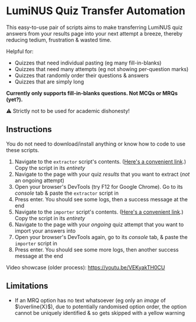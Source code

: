 # LumiNUS Quiz Transfer Automation

This easy-to-use pair of scripts aims to make transferring LumiNUS quiz answers from your results page into your next attempt a breeze, thereby reducing tedium, frustration & wasted time.

Helpful for:

- Quizzes that need individual pasting (eg many fill-in-blanks)
- Quizzes that need many attempts (eg not showing per-question marks)
- Quizzes that randomly order their questions & answers
- Quizzes that are simply long

**Currently only supports fill-in-blanks questions. Not MCQs or MRQs (yet?).**

⚠️ Strictly not to be used for academic dishonesty!

## Instructions

You do not need to download/install anything or know how to code to use these scripts.

1. Navigate to the `extractor` script's contents. ([Here's a convenient link](https://raw.githubusercontent.com/Cloud7050/js-lumitransfer/master/extractor.js).) Copy the script in its *entirety*
2. Navigate to the page with your quiz *results* that you want to extract (*not* an ongoing attempt)
3. Open your browser's DevTools (try F12 for Google Chrome). Go to its *console* tab & paste the `extractor` script in
4. Press enter. You should see some logs, then a success message at the end
5. Navigate to the `importer` script's contents. ([Here's a convenient link](https://raw.githubusercontent.com/Cloud7050/js-lumitransfer/master/importer.js).) Copy the script in its *entirety*
6. Navigate to the page with your *ongoing* quiz attempt that you want to import your answers into
7. Open your browser's DevTools again, go to its *console* tab, & paste the `importer` script in
8. Press enter. You should see some more logs, then another success message at the end

Video showcase (older process): <https://youtu.be/VEKyakTH0CU>

## Limitations

- If an MRQ option has no text whatsoever (eg only an *image* of $\overline{X}$), due to potentially randomised option order, the option cannot be uniquely identified & so gets skipped with a yellow warning
